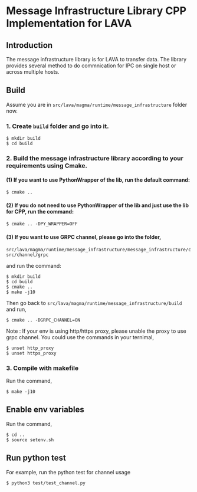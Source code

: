 # Message Infrastructure Library CPP Implementation for LAVA

## Introduction
The message infrastructure library is for LAVA to transfer data. The library provides several method to do commnication for IPC on single host or across multiple hosts.

## Build
Assume you are in `src/lava/magma/runtime/message_infrastructure` folder now.
### 1. Create `build` folder and go into it.
```
$ mkdir build
$ cd build
```
### 2. Build the message infrastructure library according to your requirements using Cmake.

#### (1) If you want to use PythonWrapper of the lib, run the default command:
```
$ cmake ..
```

#### (2) If you do not need to use PythonWrapper of the lib and just use the lib for CPP, run the command:
```
$ cmake .. -DPY_WRAPPER=OFF
```
#### (3) If you want to use GRPC channel, please go into the folder,
`
src/lava/magma/runtime/message_infrastructure/message_infrastructure/csrc/channel/grpc
`

  and run the command:
```
$ mkdir build
$ cd build
$ cmake ..
$ make -j10
```
Then go back to `src/lava/magma/runtime/message_infrastructure/build` and run,
```
$ cmake .. -DGRPC_CHANNEL=ON
```

Note : If your env is using http/https proxy, please unable the proxy to use grpc channel. You could use the commands in your ternimal,
```
$ unset http_proxy
$ unset https_proxy
```
### 3. Compile with makefile
Run the command,
```
$ make -j10
```
## Enable env variables
Run the command,
```
$ cd ..
$ source setenv.sh
```
## Run python test
For example, run the python test for channel usage
```
$ python3 test/test_channel.py
```